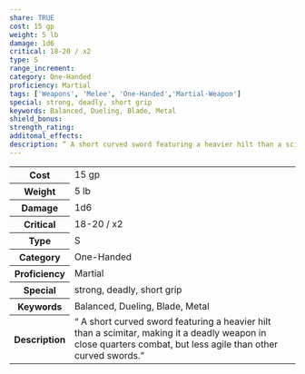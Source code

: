 ```yaml
---
share: TRUE
cost: 15 gp
weight: 5 lb
damage: 1d6
critical: 18-20 / x2
type: S
range_increment:
category: One-Handed
proficiency: Martial
tags: ['Weapons', 'Melee', 'One-Handed','Martial-Weapon']
special: strong, deadly, short grip
keywords: Balanced, Dueling, Blade, Metal
shield_bonus: 
strength_rating: 
additonal_effects: 
description: “ A short curved sword featuring a heavier hilt than a scimitar, making it a deadly weapon in close quarters combat, but less agile than other curved swords.”
---
```

<p><span style="overflow-x: auto;"><table><tbody><tr><th>Cost</th><td>15 gp</td></tr><tr><th>Weight</th><td>5 lb</td></tr><tr><th>Damage</th><td>1d6</td></tr><tr><th>Critical</th><td>18-20 / x2</td></tr><tr><th>Type</th><td>S</td></tr><tr><th>Category</th><td>One-Handed</td></tr><tr><th>Proficiency</th><td>Martial</td></tr><tr><th>Special</th><td>strong, deadly, short grip</td></tr><tr><th>Keywords</th><td>Balanced, Dueling, Blade, Metal</td></tr><tr><th>Description</th><td>“ A short curved sword featuring a heavier hilt than a scimitar, making it a deadly weapon in close quarters combat, but less agile than other curved swords.”</td></tr></tbody></table></span></p>